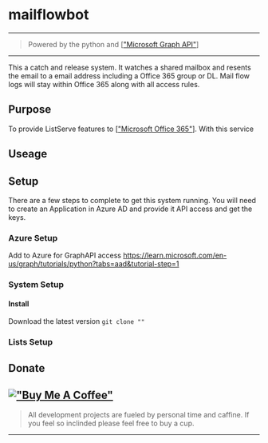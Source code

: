 # mailflowbot
---
> Powered by the python and [["Microsoft Graph API"](https://learn.microsoft.com/en-us/graph/overview)]
>
---
This a catch and release system.  It watches a shared mailbox and resents the email to a email address including a Office 365 group or DL.  Mail flow logs will stay within Office 365 along with all access rules. 

## Purpose
To provide ListServe features to [["Microsoft Office 365"]()].  With this service 

## Useage

## Setup
There are a few steps to complete to get this system running.  You will need to create an Application in Azure AD and provide it API access and get the keys.  

### Azure Setup
Add to Azure for GraphAPI access https://learn.microsoft.com/en-us/graph/tutorials/python?tabs=aad&tutorial-step=1

### System Setup

#### Install

Download the latest version
`git clone ""`




### Lists Setup



## Donate
[!["Buy Me A Coffee"](https://www.buymeacoffee.com/assets/img/custom_images/orange_img.png)](https://www.buymeacoffee.com/sparksbenjamin)
---
>All development projects are fueled by personal time and caffine.  If you feel so inclinded please feel free to buy a cup. 
---



